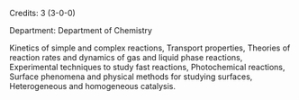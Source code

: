 Credits: 3 (3-0-0)

Department: Department of Chemistry

Kinetics of simple and complex reactions, Transport properties, Theories of reaction rates and dynamics of gas and liquid phase reactions, Experimental techniques to study fast reactions, Photochemical reactions, Surface phenomena and physical methods for studying surfaces, Heterogeneous and homogeneous catalysis.